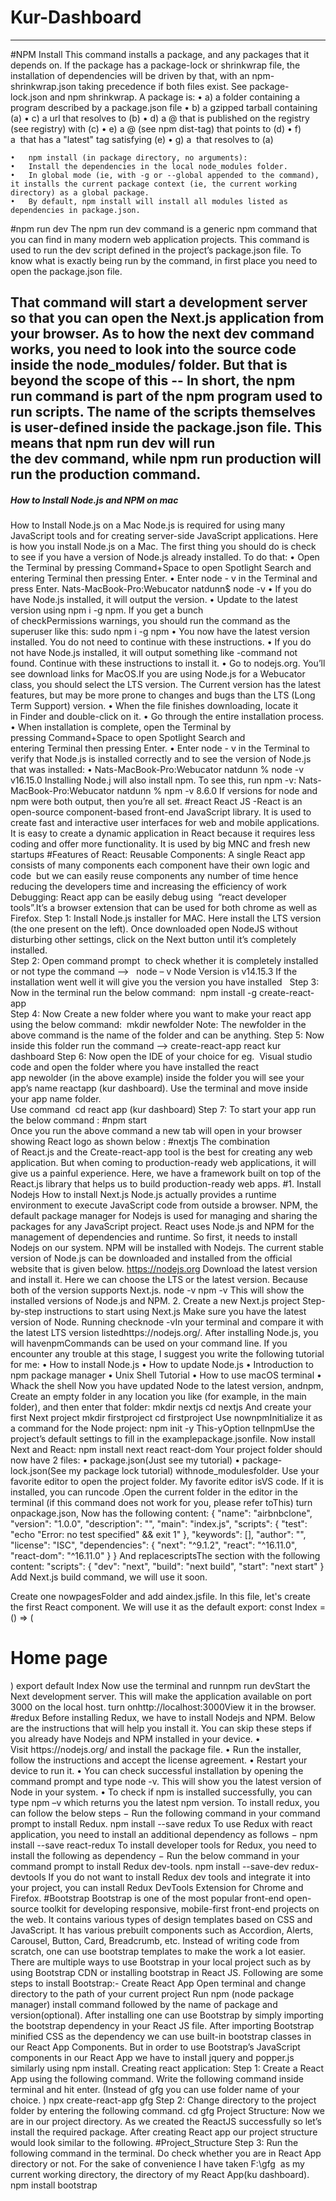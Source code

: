 # Kur-Dashboard
------
#NPM Install
This command installs a package, and any packages that it depends on. If the package has a package-lock or shrinkwrap file, the installation of dependencies will be driven by that, with an npm-shrinkwrap.json taking precedence if both files exist. See package-lock.json and npm shrinkwrap.
A package is:
• a) a folder containing a program described by a package.json file
• b) a gzipped tarball containing (a)
• c) a url that resolves to (b)
• d) a <name>@<version> that is published on the registry (see registry) with (c)
• e) a <name>@<tag> (see npm dist-tag) that points to (d)
• f) a <name> that has a "latest" tag satisfying (e)
• g) a <git remote url> that resolves to (a)

    •	npm install (in package directory, no arguments):
    •	Install the dependencies in the local node_modules folder.
    •	In global mode (ie, with -g or --global appended to the command), it installs the current package context (ie, the current working directory) as a global package.
    •	By default, npm install will install all modules listed as dependencies in package.json.

#npm run dev
The npm run dev command is a generic npm command that you can find in many modern web application projects.
This command is used to run the dev script defined in the project’s package.json file.
To know what is exactly being run by the command, in first place you need to open the package.json file.

That command will start a development server so that you can open the Next.js application from your browser.
As to how the next dev command works, you need to look into the source code inside the node_modules/ folder. But that is beyond the scope of this --
In short, the npm run command is part of the npm program used to run scripts. The name of the scripts themselves is user-defined inside the package.json file.
This means that npm run dev will run the dev command, while npm run production will run the production command.
------
##### How to Install Node.js and NPM on mac
How to Install Node.js on a Mac
Node.js is required for using many JavaScript tools and for creating server-side JavaScript applications. Here is how you install Node.js on a Mac.
The first thing you should do is check to see if you have a version of Node.js already installed. To do that:
• Open the Terminal by pressing Command+Space to open Spotlight Search and entering Terminal then pressing Enter.
• Enter node - v in the Terminal and press Enter.
Nats-MacBook-Pro:Webucator natdunn$ node -v
• If you do have Node.js installed, it will output the version.
• Update to the latest version using npm i -g npm. If you get a bunch of checkPermissions warnings, you should run the command as the superuser like this:
sudo npm i -g npm
• You now have the latest version installed. You do not need to continue with these instructions.
• If you do not have Node.js installed, it will output something like -command not found. Continue with these instructions to install it.
• Go to nodejs.org. You’ll see download links for MacOS.If you are using Node.js for a Webucator class, you should select the LTS version. The Current version has the latest features, but may be more prone to changes and bugs than the LTS (Long Term Support) version.
• When the file finishes downloading, locate it in Finder and double-click on it.
• Go through the entire installation process.
• When installation is complete, open the Terminal by pressing Command+Space to open Spotlight Search and entering Terminal then pressing Enter.
• Enter node - v in the Terminal to verify that Node.js is installed correctly and to see the version of Node.js that was installed:
• Nats-MacBook-Pro:Webucator natdunn % node -v
v16.15.0
Installing Node.j will also install npm. To see this, run npm -v:
Nats-MacBook-Pro:Webucator natdunn % npm -v
8.6.0
If versions for node and npm were both output, then you’re all set.
#react
React JS -React is an open-source component-based front-end JavaScript library. It is used to create fast and interactive user interfaces for web and mobile applications. It is easy to create a dynamic application in React because it requires less coding and offer more functionality. It is used by big MNC and fresh new startups
#Features of React:
Reusable Components: A single React app consists of many components each component have their own logic and code  but we can easily reuse components any number of time hence reducing the developers time and increasing the efficiency of work
Debugging: React app can be easily debug using  “react developer tools”.It’s a browser extension that can be used for both chrome as well as Firefox.
Step 1: Install Node.js installer for MAC. Here install the LTS version (the one present on the left). Once downloaded open NodeJS without disturbing other settings, click on the Next button until it’s completely installed.  
Step 2: Open command prompt  to check whether it is completely installed or not type the
command –>   node – v
Node Version is v14.15.3
If the installation went well it will give you the version you have installed  
Step 3: Now in the terminal run the below command: 
npm install -g create-react-app  
Step 4: Now Create a new folder where you want to make your react app using the below command: 
mkdir newfolder
Note: The newfolder in the above command is the name of the folder and can be anything.
Step 5: Now inside this folder run the command –>
create-react-app react kur dashboard
Step 6: Now open the IDE of your choice for eg.  Visual studio code and open the folder where you have installed the react app newolder (in the above example) inside the folder you will see your app’s name reactapp (kur dashboard). Use the terminal and move inside your app name folder.  
Use command  cd react app (kur dashboard)
Step 7: To start your app run the below command :
#npm start  
Once you run the above command a new tab will open in your browser showing React logo as shown below :
#nextjs
The combination of React.js and the Create-react-app tool is the best for creating any web application. But when coming to production-ready web applications, it will give us a painful experience. Here, we have a framework built on top of the React.js library that helps us to build production-ready web apps.
#1. Install Nodejs
How to install Next.js
Node.js actually provides a runtime environment to execute JavaScript code from outside a browser. NPM, the default package manager for Nodejs is used for managing and sharing the packages for any JavaScript project. React uses Node.js and NPM for the management of dependencies and runtime.
So first, it needs to install Nodejs on our system. NPM will be installed with Nodejs. The current stable version of Node.js can be downloaded and installed from the official website that is given below.
https://nodejs.org
Download the latest version and install it. Here we can choose the LTS or the latest version. Because both of the version supports Next.js.
node -v
npm -v
This will show the installed versions of Node.js and NPM. 2. Create a new Next.js project
Step-by-step instructions to start using Next.js
Make sure you have the latest version of Node. Running checknode -vIn your terminal and compare it with the latest LTS version listedhttps://nodejs.org/.
After installing Node.js, you will havenpmCommands can be used on your command line.
If you encounter any trouble at this stage, I suggest you write the following tutorial for me:
• How to install Node.js
• How to update Node.js
• Introduction to npm package manager
• Unix Shell Tutorial
• How to use macOS terminal
• Whack the shell
Now you have updated Node to the latest version, andnpm, Create an empty folder in any location you like (for example, in the main folder), and then enter that folder:
mkdir nextjs
cd nextjs
And create your first Next project
mkdir firstproject
cd firstproject
Use nownpmInitialize it as a command for the Node project:
npm init -y
This-yOption tellnpmUse the project’s default settings to fill in the examplepackage.jsonfile.
Now install Next and React:
npm install next react react-dom
Your project folder should now have 2 files:
• package.json(Just see my tutorial)
• package-lock.json(See my package lock tutorial)
withnode_modulesfolder.
Use your favorite editor to open the project folder. My favorite editor isVS code. If it is installed, you can runcode .Open the current folder in the editor in the terminal (if this command does not work for you, please refer toThis)
turn onpackage.json, Now has the following content:
{
"name": "airbnbclone",
"version": "1.0.0",
"description": "",
"main": "index.js",
"scripts": {
"test": "echo \"Error: no test specified\" && exit 1"
},
"keywords": [],
"author": "",
"license": "ISC",
"dependencies": {
"next": "^9.1.2",
"react": "^16.11.0",
"react-dom": "^16.11.0"
}
}
And replacescriptsThe section with the following content:
"scripts": {
"dev": "next",
"build": "next build",
"start": "next start"
}
Add Next.js build command, we will use it soon.

Create one nowpagesFolder and add aindex.jsfile.
In this file, let's create the first React component.
We will use it as the default export:
const Index = () => (

  <div>
    <h1>Home page</h1>
  </div>
)
export default Index
Now use the terminal and runnpm run devStart the Next development server.
This will make the application available on port 3000 on the local host.
turn onhttp://localhost:3000View it in the browser.
#redux 
Before installing Redux, we have to install Nodejs and NPM. Below are the instructions that will help you install it. You can skip these steps if you already have Nodejs and NPM installed in your device.
	•	Visit https://nodejs.org/ and install the package file.
	•	Run the installer, follow the instructions and accept the license agreement.
	•	Restart your device to run it.
	•	You can check successful installation by opening the command prompt and type node -v. This will show you the latest version of Node in your system.
	•	To check if npm is installed successfully, you can type npm –v which returns you the latest npm version.
To install redux, you can follow the below steps −
Run the following command in your command prompt to install Redux.
npm install --save redux
To use Redux with react application, you need to install an additional dependency as follows −
npm install --save react-redux
To install developer tools for Redux, you need to install the following as dependency −
Run the below command in your command prompt to install Redux dev-tools.
npm install --save-dev redux-devtools
If you do not want to install Redux dev tools and integrate it into your project, you can install Redux DevTools Extension for Chrome and Firefox.
#Bootstrap
Bootstrap is one of the most popular front-end open-source toolkit for developing responsive, mobile-first front-end projects on the web. It contains various types of design templates based on CSS and JavaScript. It has various prebuilt components such as Accordion, Alerts, Carousel, Button, Card, Breadcrumb, etc. Instead of writing code from scratch, one can use bootstrap templates to make the work a lot easier. There are multiple ways to use Bootstrap in your local project such as by using Bootstrap CDN or installing bootstrap in React JS.
Following are some steps to install Bootstrap:-
Create React App
Open terminal and change directory to the path of your current project
Run npm (node package manager) install command followed by the name of package and version(optional).
After installing one can use Bootstrap by simply importing the bootstrap dependency in your React JS file. After importing Bootstrap minified CSS as the dependency we can use built-in bootstrap classes in our React App Components. But in order to use Bootstrap’s JavaScript components in our React App we have to install jquery and popper.js similarly using npm install.
Creating react application:
Step 1: Create a React App using the following command. Write the following command inside terminal and hit enter. (Instead of gfg you can use folder name of your choice. )
npx create-react-app gfg
Step 2: Change directory to the project folder by entering the following command.
cd gfg
Project Structure: Now we are in our project directory. As we created the ReactJS successfully so let’s install the required package. After creating React app our project structure would look similar to the following.
#Project_Structure
Step 3: Run the following command in the terminal. Do check whether you are in React App directory or not. For the sake of convenience I have taken F:\gfg  as my current working directory, the directory of my React App(ku dashboard). 
npm install bootstrap
